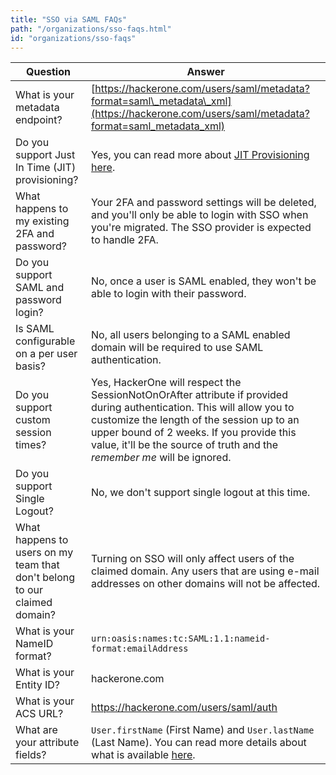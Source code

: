 ```yaml
---
title: "SSO via SAML FAQs"
path: "/organizations/sso-faqs.html"
id: "organizations/sso-faqs"
---
```


Question | Answer
-------- | -------
What is your metadata endpoint? | [https://hackerone.com/users/saml/metadata?format=saml\_metadata\_xml](https://hackerone.com/users/saml/metadata?format=saml_metadata_xml)
Do you support Just In Time (JIT) provisioning? | Yes, you can read more about [JIT Provisioning here](/organizations/sso-jit.html).
What happens to my existing 2FA and password? | Your 2FA and password settings will be deleted, and you'll only be able to login with SSO when you're migrated. The SSO provider is expected to handle 2FA.
Do you support SAML and password login? | No, once a user is SAML enabled, they won't be able to login with their password.
Is SAML configurable on a per user basis? | No, all users belonging to a SAML enabled domain will be required to use SAML authentication.
Do you support custom session times? | Yes, HackerOne will respect the SessionNotOnOrAfter attribute if provided during authentication. This will allow you to customize the length of the session up to an upper bound of 2 weeks. If you provide this value, it'll be the source of truth and the *remember me* will be ignored.
Do you support Single Logout? | No, we don't support single logout at this time.
What happens to users on my team that don't belong to our claimed domain? | Turning on SSO will only affect users of the claimed domain. Any users that are using e-mail addresses on other domains will not be affected.
What is your NameID format? | `urn:oasis:names:tc:SAML:1.1:nameid-format:emailAddress`
What is your Entity ID? | hackerone.com
What is your ACS URL? | https://hackerone.com/users/saml/auth
What are your attribute fields? | `User.firstName` (First Name) and `User.lastName` (Last Name). You can read more details about what is available [here](/organizations/sso-jit.html).
